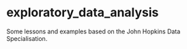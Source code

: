 # exploratory_data_analysis
Some lessons and examples based on the John Hopkins Data Specialisation. 

